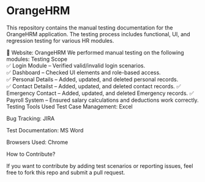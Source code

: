 # OrangeHRM
This repository contains the manual testing documentation for the OrangeHRM application. The testing process includes functional, UI, and regression testing for various HR modules.<br>

🔗 Website: OrangeHRM
We performed manual testing on the following modules:
Testing Scope<br>
✅ Login Module – Verified valid/invalid login scenarios.<br>
✅ Dashboard – Checked UI elements and role-based access.<br>
✅ Personal Details – Added, updated, and deleted personal records.<bR>
✅ Contact Detailst – Added, updated, and deleted contact records.
✅ Emergency Contact –  Added, updated, and deleted Emergency records.
✅ Payroll System – Ensured salary calculations and deductions work correctly.
 Testing Tools Used
Test Case Management: Excel

Bug Tracking: JIRA

Test Documentation: MS Word

Browsers Used: Chrome

 How to Contribute?
 
If you want to contribute by adding test scenarios or reporting issues, feel free to fork this repo and submit a pull request.

